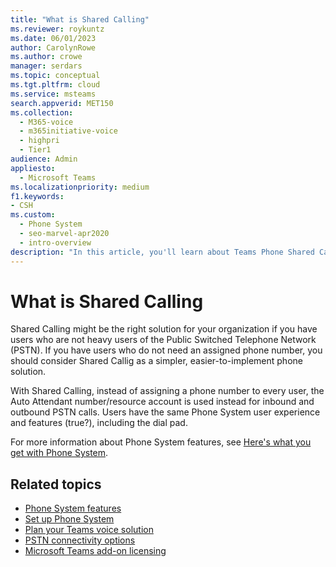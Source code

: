 ```yaml
---
title: "What is Shared Calling"
ms.reviewer: roykuntz
ms.date: 06/01/2023
author: CarolynRowe
ms.author: crowe
manager: serdars
ms.topic: conceptual
ms.tgt.pltfrm: cloud
ms.service: msteams
search.appverid: MET150
ms.collection: 
  - M365-voice
  - m365initiative-voice
  - highpri
  - Tier1
audience: Admin
appliesto: 
  - Microsoft Teams
ms.localizationpriority: medium
f1.keywords:
- CSH
ms.custom: 
  - Phone System
  - seo-marvel-apr2020
  - intro-overview
description: "In this article, you'll learn about Teams Phone Shared Calling."
---
```


# What is Shared Calling

Shared Calling might be the right solution for your organization if you have users who are not heavy users of the Public Switched Telephone Network (PSTN). If you have users who do not need an assigned phone number, you should consider Shared Callig as a simpler, easier-to-implement phone solution. 

With Shared Calling, instead of assigning a phone number to every user, the Auto Attendant number/resource account is used instead for inbound and outbound PSTN calls. Users have the same Phone System user experience and features (true?), including the dial pad. 

For more information about Phone System features, see [Here's what you get with Phone System](here-s-what-you-get-with-phone-system.md).



## Related topics

- [Phone System features](here-s-what-you-get-with-phone-system.md)
- [Set up Phone System](setting-up-your-phone-system.md)
- [Plan your Teams voice solution](cloud-voice-landing-page.md)
- [PSTN connectivity options](pstn-connectivity.md)
- [Microsoft Teams add-on licensing](./teams-add-on-licensing/microsoft-teams-add-on-licensing.md)
